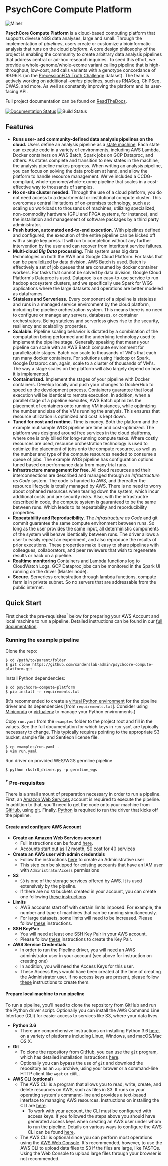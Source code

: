 # PsychCore Compute Platform #

![Miner](https://vignette.wikia.nocookie.net/fallout/images/b/bf/Earth_Mover.png/revision/latest?cb=20181106144309)

**PsychCore Compute Platform** is a cloud-based computing platform that supports diverse NGS data analyses, large and small.  Through the implementation of *pipelines*, users create or customize a bioinformatic analysis that runs on the cloud *platform*.  A core design philosophy of the project is enabling the community to create arbitrary data analysis pipelines that address central or ad-hoc research inquiries.  To seed this effort, we provide a whole-genome/whole-exome variant calling pipeline that is high-throughput, low-cost, and calls variants with a genotype concordance of 99.96% (on the [PrecessionFDA Truth Challenge](https://precision.fda.gov/challenges/truth) dataset).  The team is actively working on additional *-omics* pipelines, such as RNASeq, ChIPSeq, CWAS, and more.  As well as constantly improving the platform and its user-facing API.


Full project documentation can be found on [ReadTheDocs](https://psychcore-ngs-pipeline.readthedocs.io/en/latest/).

[![Documentation Status](https://readthedocs.org/projects/psychcore-ngs-pipeline/badge/?version=latest)](https://psychcore-ngs-pipeline.readthedocs.io/en/latest/?badge=latest)
![Build Status](https://codebuild.us-east-1.amazonaws.com/badges?uuid=eyJlbmNyeXB0ZWREYXRhIjoiSGJVdjVzckFkVnlsWkZGdFVCTElvN08vMmMrRVU1TStsVmdsdk1Hc0NvYXh1Z1EvL3crVkUvbm9GZzJ3ZHhkclNOYXhBUnFBM0I3VjM4Qk95Wlk3ZDBVPSIsIml2UGFyYW1ldGVyU3BlYyI6ImtWWmNBTVU1Sk5pUnIvN2QiLCJtYXRlcmlhbFNldFNlcmlhbCI6MX0%3D&branch=master)

## Features

- **Runs user- and community-defined data analysis pipelines on the cloud.** Users define an analysis pipeline as a [state machine](https://en.wikipedia.org/wiki/Finite-state_machine). Each state can execute code in a variety of environments, including AWS Lambda, Docker containers on AWS Batch, Spark jobs on GCP Dataproc, and others. As states complete and transition to new states in the machine, the analysis pipeline makes progress.  When writing an analysis pipeline, you can focus on solving the data problem at hand, and allow the platform to handle resource management.  We've included a CCDG-compliant, whole-genome/whole-exome pipeline that scales in a cost-effective way to thousands of samples.
- **No on-site cluster needed.** Through the use of a cloud platform, you do not need access to a departmental or institutional compute cluster. This overcomes central limitations of on-premises technology, such as: scaling up workloads to thousands of machines, utilizing specialized, non-commodity hardware (GPU and FPGA systems, for instance), and the installation and management of software packages by a third party administrator.
- **Push button, automated end-to-end execution.** With pipelines defined and configured, the execution of the entire pipeline can be kicked off with a single key press. It will run to completion without any further intervention by the user and can recover from interittent service failures.
- **Multi-cloud *Big Data* processing.** This system uses big data technologies on both the AWS and Google Cloud Platform.  For tasks that can be parallelized by data division, AWS Batch is used. Batch is effectively a set of job queues that are consumed by docker container workers.  For tasks that cannot be solved by data division, Google Cloud Platform's Dataproc is used.  Dataproc is an easy-to-use service to run hadoop ecosystem clusters, and we specifically use Spark for WGS applications where the large datasets and operations are better modeled as dataframes.
- **Stateless and Serverless.** Every component of a pipeline is stateless and runs in a managed service environment by the cloud platform, including the pipeline orchestration system.  This means there is no need to configure or manage any servers, databases, or container orchestrators. Being stateless and serverless gives rise to the security, resiliency and scalability properties.
- **Scalable.** Pipeline scaling behavior is dictated by a combination of the computation being performed and the underlying technology used to implement the pipeline stage. Generally speaking that means your pipeline can scale with an AWS Batch compute environment for parallelizable stages. Batch can scale to thousands of VM's that each run many docker containers.  For solutions using Hadoop or Spark, Google Dataproc can, again, scale to a cluster of thousands of VM's.  The way a stage scales on the platform will also largely depend on how it is implemented.
- **Containerized.** Implement the stages of your pipeline with Docker containers. Develop locally and push your changes to DockerHub to speed up the development process.  Containers guarantee that local execution will be identical to remote execution.  In addition, when a parallel stage of a pipeline executes, AWS Batch optimizes the placement of containers onto running VM instances, while optimizing the number and size of the VMs running the analysis. This ensures that resource utilization is optimized and cost is kept down.
- **Tuned for cost and runtime.** Time is money. Both the platform and the example mutisample WGS pipeline are time and cost-optimized. The platform was designed around free services in the cloud platforms, where one is only billed for long-running compute tasks. Where costly resources are used, resource orchestration technology is used to optimize the placement of jobs onto the compute resource, as well as the number and type of the compute resources needed to consume a queue of jobs. The example WGS pipeline has configuration options tuned based on performance data from many trial runs.
- **Infrastructure management for free.** All cloud resources and their interconnections are described and managed through an *Infrastructure as Code* system. The code is handed to AWS, and thereafter the resource lifecycle is totally managed by AWS.  There is no need to worry about orphaned resources when tearing down the system, which incur additional costs and are security risks. Also, with the infrastructre described in code, the compute system is gauranteed to be the same between runs. Which leads to its repeatability and reporducibility properties.
- **Repeatability and Reproducibility.** The *Infrastructure as Code* and git commit guarantee the same compute environment between runs.  So long as the user provides the same input, all deterministic components of the system will behave identically between runs.  The driver allows a user to easily repeat an experiment, and also reproduce the results of prior executions.  These properties make it easy to share pipelines with colleagues, collaborators, and peer reviewers that wish to regenerate results or hack on a pipeline.
- **Realtime monitoring** Containers and Lambda functions log to CloudWatch Logs. GCP Dataproc jobs can be monitored in the Spark UI running on the driver (Master node).
- **Secure.** Serverless orchestration through lambda functions, compute farm is in private subnet. So no servers that are addressable from the public internet.

## Quick Start

First check the pre-requisites<sup>&#8224;</sup> below for preparing your AWS Account and local machine to run a pipeline.  Detailed instructions can be found in our [full documentation](https://psychcore-ngs-pipeline.readthedocs.io/en/latest/).

### Running the example pipeline

Clone the repo:

```
$ cd /path/to/parent/folder
$ git clone https://github.com/sanderslab-admin/psychcore-compute-platform.git
```

Install Python dependencies:

```
$ cd psychcore-compute-platform
$ pip install -r requirements.txt
```

(It's recommended to create a [virtual Python environment](https://realpython.com/python-virtual-environments-a-primer/) for the pipeline driver and its dependencies [from `requirements.txt`]. Consider using [Miniconda](https://conda.io/en/latest/miniconda.html) or [virtualenv](https://virtualenv.pypa.io/en/latest/) to manage your Python environments.)

Copy `run.yaml` from the `examples` folder to the project root and fill in the values.  See the full documentation for which keys in `run.yaml` are typically necessary to change. This typically requires pointing to the appropriate S3 bucket, sample file, and Sentieon license file.

```
$ cp examples/run.yaml .
$ vim run.yaml
```

Run driver on provided WES/WGS germline pipeline

```
$ python rkstr8_driver.py -p germline_wgs
```

### <sup>&#8224;</sup> Pre-requisites

There is a small amount of preparation necessary in order to run a pipeline. First, an [Amazon Web Services](https://aws.amazon.com/) account is required to execute the pipeline. In addition to that, you'll need to get the code onto your machine from [GitHub](https://github.com/), using [git](https://git-scm.com/book/en/v2/Getting-Started-Installing-Git). Finally, [Python](https://www.python.org/) is required to run the driver that kicks off the pipeline.

#### Create and configure AWS Account

- **Create an Amazon Web Services account**
  - Full instructions can be found [here](https://aws.amazon.com/premiumsupport/knowledge-center/create-and-activate-aws-account/).
  - Accounts start out as 12 month, $0 cost for 40 services
- **Create an AWS user with admin credentials**
  - Follow the instructions [here](https://docs.aws.amazon.com/IAM/latest/UserGuide/getting-started_create-admin-group.html) to create an Administrative user
  - This step can be skipped for existing accounts that have an IAM user with `AdministratorAccess` permissions
- **S3**
  - `S3` is one of the storage services offered by AWS. It is used extensively by the pipeline. 
  - If there are no `S3` buckets created in your account, you can create one following [these instructions](https://docs.aws.amazon.com/quickstarts/latest/s3backup/step-1-create-bucket.html)
- **Limits**
  - AWS accounts start off with certain limits imposed. For example, the number and type of machines that can be running simultaneously. 
  - For large datasets, some limits will need to be increased. Please follow [these](https://docs.aws.amazon.com/AWSEC2/latest/UserGuide/ec2-resource-limits.html) instructions.
- **SSH KeyPair**
  - You will need at least one SSH Key Pair in your AWS account.
  - Please follow [these](https://docs.aws.amazon.com/AWSEC2/latest/UserGuide/ec2-key-pairs.html) instructions to create the Key Pair.
- **AWS Service Credentials**
  - In order to run the Pipeline driver, you will need an AWS administrator user in your account (see above for instruction on creating one)
  - In addition, you will need the Access Keys for this user.
  - These Access Keys would have been created at the time of creating the Administrator user.  If no access keys are present, please follow [these](https://docs.aws.amazon.com/IAM/latest/UserGuide/id_credentials_access-keys.html#Using_CreateAccessKey) instructions to create them.

#### Prepare local machine to run pipeline

To run a pipeline, you'll need to clone the repository from GitHub and run the Python driver script. Optionally you can install the AWS Command Line Interface (CLI) for easier access to services like S3, where your data lives. 

- **Python 3.6** 
  - There are comprehensive instructions on installing Python 3.6 [here](https://realpython.com/installing-python/), on a variety of platforms including Linux, Windows, and macOS/Mac OS X.
- **Git** 
  - To clone the repository from GitHub, you can use the `git` program, which has detailed installation instructions [here](https://www.atlassian.com/git/tutorials/install-git).
  - Optionally you can bypass the use of `git` and download the repository as an `zip` archive, using your brower or a command-line HTTP client like `wget` or `cURL`.
- **AWS CLI (optional)** 
  - The AWS CLI is a program that allows you to read, write, create, and delete resources on AWS, such as files in S3. It runs on your operating system's command-line and provides a text-based interface to managing AWS resources.  Instructions on installing the CLI are [here](https://docs.aws.amazon.com/cli/latest/userguide/cli-chap-install.html).
    - To work with your account, the CLI must be configured with access keys. If you followed the steps above you should have generated access keys when creating an AWS user under whom to run the pipeline. Details on various ways to configure the AWS CLI can be found [here](https://docs.aws.amazon.com/cli/latest/userguide/cli-chap-configure.html).
  - The AWS CLI is optional since you can perform most operations using the [AWS Web Console](https://aws.amazon.com/console/).  It's recommended, however, to use the AWS CLI to upload data files to S3 if the files are large, like FASTQs.  Using the Web Console to upload large files through your browser is not recommended.